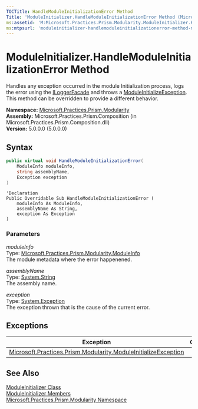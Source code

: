 ```yaml
---
TOCTitle: HandleModuleInitializationError Method
Title: 'ModuleInitializer.HandleModuleInitializationError Method (Microsoft.Practices.Prism.Modularity)'
ms:assetid: 'M:Microsoft.Practices.Prism.Modularity.ModuleInitializer.HandleModuleInitializationError(Microsoft.Practices.Prism.Modularity.ModuleInfo,System.String,System.Exception)'
ms:mtpsurl: 'moduleinitializer-handlemoduleinitializationerror-method-mspp-modularity.md'
---
```


# ModuleInitializer.HandleModuleInitializationError Method

Handles any exception occurred in the module Initialization process, logs the error using the [ILoggerFacade](/patterns-practices/reference/iloggerfacade-interface-mspp-logging) and throws a [ModuleInitializeException](/patterns-practices/reference/moduleinitializeexception-class-mspp-modularity). This method can be overridden to provide a different behavior.

**Namespace:** [Microsoft.Practices.Prism.Modularity](/patterns-practices/reference/mspp-modularity-namespace)  
**Assembly:** Microsoft.Practices.Prism.Composition (in Microsoft.Practices.Prism.Composition.dll)  
**Version:** 5.0.0.0 (5.0.0.0)

## Syntax

```C#
public virtual void HandleModuleInitializationError(
	ModuleInfo moduleInfo,
	string assemblyName,
	Exception exception
)
```

```VB
'Declaration
Public Overridable Sub HandleModuleInitializationError ( 
	moduleInfo As ModuleInfo,
	assemblyName As String,
	exception As Exception
)
```

### Parameters

*moduleInfo*  
Type: [Microsoft.Practices.Prism.Modularity.ModuleInfo](/patterns-practices/reference/moduleinfo-class-mspp-modularity)  
The module metadata where the error happenened.

*assemblyName*  
Type: [System.String](http://msdn.microsoft.com/en-us/library/s1wwdcbf)  
The assembly name.

*exception*  
Type: [System.Exception](/patterns-practices/reference/ieventsubscription-interface-mspp-pubsubevents)  
The exception thrown that is the cause of the current error.

## Exceptions


| Exception                                                                                                                                                         | Condition |
|-------------------------------------------------------------------------------------------------------------------------------------------------------------------|-----------|
| [Microsoft.Practices.Prism.Modularity.ModuleInitializeException](/patterns-practices/reference/moduleinitializeexception-class-mspp-modularity) |           |

## See Also

[ModuleInitializer Class](/patterns-practices/reference/moduleinitializer-class-mspp-modularity)  
[ModuleInitializer Members](/patterns-practices/reference/moduleinitializer-members-mspp-modularity)  
[Microsoft.Practices.Prism.Modularity Namespace](/patterns-practices/reference/mspp-modularity-namespace)  